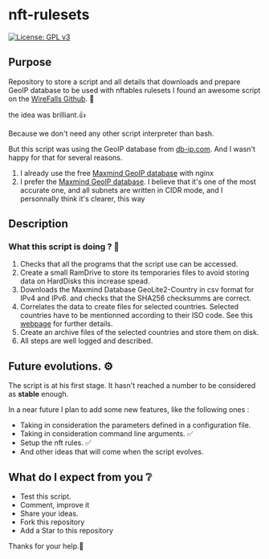 # nft-rulesets
[![License: GPL v3](https://img.shields.io/badge/License-GPLv3-blue.svg)](https://www.gnu.org/licenses/gpl-3.0)

## Purpose
Repository to store a script and all details that downloads and prepare GeoIP database to be used with nftables rulesets
I found an awesome script on the [WireFalls Github](https://github.com/wirefalls/geo-nft). :wave: 

the idea was brilliant.:+1:

Because we don't need any other script interpreter than bash.

But this script was using the GeoIP database from [db-ip.com](https://db-ip.com).
And I wasn't happy for that for several reasons.
1. I already use the free [Maxmind GeoIP database](https://maxmind.com) with nginx
2. I prefer the [Maxmind GeoIP database](https://maxmind.com). 
I believe that it's one of the most accurate one, and all subnets are written in CIDR mode, and I personnally think it's clearer, this way

## Description
### What this script is doing ? :penguin:
1. Checks that all the programs that the script use can be accessed.
2. Create a small RamDrive to store its temporaries files to avoid storing data on HardDisks this increase spead.
3. Downloads the Maxmind Database GeoLite2-Country in csv format for IPv4 and IPv6.
and checks that the SHA256 checksumms are correct.
4. Correlates the data to create files for selected countries. Selected countries have to be mentionned according to their ISO code.
See this [webpage](https://en.wikipedia.org/wiki/ISO_3166-1_alpha-2) for further details.
5. Create an archive files of the selected countries and store them on disk.
6. All steps are well logged and described.

## Future evolutions. :gear:
The script is at his first stage. It hasn't reached a number to be considered as **stable** enough.

In a near future I plan to add some new features, like the following ones :
* Taking in consideration the parameters defined in a configuration file.
* Taking in consideration command line arguments. :white_check_mark:
* Setup the nft rules. :white_check_mark:
* And other ideas that will come when the script evolves.

## What do I expect from you :grey_question:
* Test this script. 
* Comment, improve it 
* Share your ideas.
* Fork this repository
* Add a Star to this repository

Thanks for your help.:pray:
 
